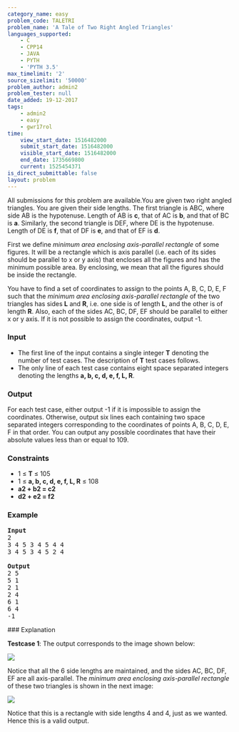 ```yaml
---
category_name: easy
problem_code: TALETRI
problem_name: 'A Tale of Two Right Angled Triangles'
languages_supported:
    - C
    - CPP14
    - JAVA
    - PYTH
    - 'PYTH 3.5'
max_timelimit: '2'
source_sizelimit: '50000'
problem_author: admin2
problem_tester: null
date_added: 19-12-2017
tags:
    - admin2
    - easy
    - gwr17rol
time:
    view_start_date: 1516482000
    submit_start_date: 1516482000
    visible_start_date: 1516482000
    end_date: 1735669800
    current: 1525454371
is_direct_submittable: false
layout: problem
---
```

All submissions for this problem are available.You are given two right angled triangles. You are given their side lengths. The first triangle is ABC, where side AB is the hypotenuse. Length of AB is **c**, that of AC is **b**, and that of BC is **a**. Similarly, the second triangle is DEF, where DE is the hypotenuse. Length of DE is **f**, that of DF is **e**, and that of EF is **d**.

First we define _minimum area enclosing axis-parallel rectangle_ of some figures. It will be a rectangle which is axis parallel (i.e. each of its sides should be parallel to x or y axis) that encloses all the figures and has the minimum possible area. By enclosing, we mean that all the figures should be inside the rectangle.

You have to find a set of coordinates to assign to the points A, B, C, D, E, F such that the _minimum area enclosing axis-parallel rectangle_ of the two triangles has sides **L** and **R**, i.e. one side is of length **L**, and the other is of length **R**. Also, each of the sides AC, BC, DF, EF should be parallel to either x or y axis. If it is not possible to assign the coordinates, output -1.

### Input

- The first line of the input contains a single integer **T** denoting the number of test cases. The description of **T** test cases follows.
- The only line of each test case contains eight space separated integers denoting the lengths **a, b, c, d, e, f, L, R**.

### Output

For each test case, either output -1 if it is impossible to assign the coordinates. Otherwise, output six lines each containing two space separated integers corresponding to the coordinates of points A, B, C, D, E, F in that order. You can output any possible coordinates that have their absolute values less than or equal to 109.

### Constraints

- 1 ≤ **T** ≤ 105
- 1 ≤ **a, b, c, d, e, f, L, R** ≤ 108
- **a2 + b2 = c2**
- **d2 + e2 = f2**

### Example

<pre>
<b>Input</b>
2
3 4 5 3 4 5 4 4
3 4 5 3 4 5 2 4

<b>Output</b>
2 5
5 1
2 1
2 4
6 1
6 4
-1
</pre>### Explanation

**Testcase 1**: The output corresponds to the image shown below:

![](https://codechef_shared.s3.amazonaws.com/download/upload/ACM17GWR/TALETRI-1.png)

Notice that all the 6 side lengths are maintained, and the sides AC, BC, DF, EF are all axis-parallel. The _minimum area enclosing axis-parallel rectangle_ of these two triangles is shown in the next image:

![](https://codechef_shared.s3.amazonaws.com/download/upload/ACM17GWR/TALETRI-2.png)

Notice that this is a rectangle with side lengths 4 and 4, just as we wanted. Hence this is a valid output.
